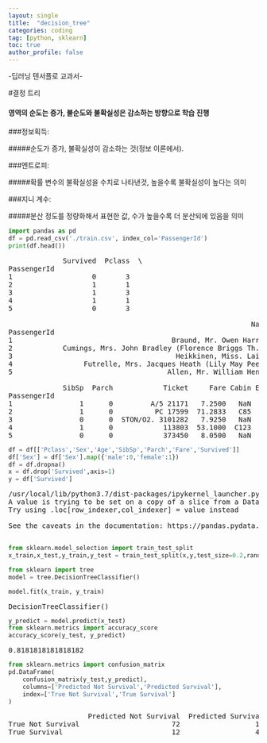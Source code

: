 ```yaml
---
layout: single
title:  "decision_tree"
categories: coding
tag: [python, sklearn]
toc: true
author_profile: false
---
```


<head>
  <style>
    table.dataframe {
      white-space: normal;
      width: 100%;
      height: 240px;
      display: block;
      overflow: auto;
      font-family: Arial, sans-serif;
      font-size: 0.9rem;
      line-height: 20px;
      text-align: center;
      border: 0px !important;
    }

    table.dataframe th {
      text-align: center;
      font-weight: bold;
      padding: 8px;
    }

    table.dataframe td {
      text-align: center;
      padding: 8px;
    }

    table.dataframe tr:hover {
      background: #b8d1f3; 
    }

    .output_prompt {
      overflow: auto;
      font-size: 0.9rem;
      line-height: 1.45;
      border-radius: 0.3rem;
      -webkit-overflow-scrolling: touch;
      padding: 0.8rem;
      margin-top: 0;
      margin-bottom: 15px;
      font: 1rem Consolas, "Liberation Mono", Menlo, Courier, monospace;
      color: $code-text-color;
      border: solid 1px $border-color;
      border-radius: 0.3rem;
      word-break: normal;
      white-space: pre;
    }

  .dataframe tbody tr th:only-of-type {
      vertical-align: middle;
  }

  .dataframe tbody tr th {
      vertical-align: top;
  }

  .dataframe thead th {
      text-align: center !important;
      padding: 8px;
  }

  .page__content p {
      margin: 0 0 0px !important;
  }

  .page__content p > strong {
    font-size: 0.8rem !important;
  }

  </style>
</head>


-딥러닝 텐서플로 교과서-

#결정 트리

#### 영역의 순도는 증가, 불순도와 불확실성은 감소하는 방향으로 학습 진행

###정보획득: 

#####순도가 증가, 불확실성이 감소하는 것(정보 이론에서).

###엔트로피:

#####확률 변수의 불확실성을 수치로 나타낸것, 높을수록 불확실성이 높다는 의미

###지니 계수:

#####분산 정도를 정량화해서 표현한 값, 수가 높을수록 더 분산되에 있음을 의미



```python
import pandas as pd
df = pd.read_csv('./train.csv', index_col='PassengerId')
print(df.head())
```

<pre>
             Survived  Pclass  \
PassengerId                     
1                   0       3   
2                   1       1   
3                   1       3   
4                   1       1   
5                   0       3   

                                                          Name     Sex   Age  \
PassengerId                                                                    
1                                      Braund, Mr. Owen Harris    male  22.0   
2            Cumings, Mrs. John Bradley (Florence Briggs Th...  female  38.0   
3                                       Heikkinen, Miss. Laina  female  26.0   
4                 Futrelle, Mrs. Jacques Heath (Lily May Peel)  female  35.0   
5                                     Allen, Mr. William Henry    male  35.0   

             SibSp  Parch            Ticket     Fare Cabin Embarked  
PassengerId                                                          
1                1      0         A/5 21171   7.2500   NaN        S  
2                1      0          PC 17599  71.2833   C85        C  
3                0      0  STON/O2. 3101282   7.9250   NaN        S  
4                1      0            113803  53.1000  C123        S  
5                0      0            373450   8.0500   NaN        S  
</pre>

```python
df = df[['Pclass','Sex','Age','SibSp','Parch','Fare','Survived']]
df['Sex'] = df['Sex'].map({'male':0,'female':1})
df = df.dropna()
x = df.drop('Survived',axis=1)
y = df['Survived']
```

<pre>
/usr/local/lib/python3.7/dist-packages/ipykernel_launcher.py:2: SettingWithCopyWarning: 
A value is trying to be set on a copy of a slice from a DataFrame.
Try using .loc[row_indexer,col_indexer] = value instead

See the caveats in the documentation: https://pandas.pydata.org/pandas-docs/stable/user_guide/indexing.html#returning-a-view-versus-a-copy
  
</pre>

```python
from sklearn.model_selection import train_test_split
x_train,x_test,y_train,y_test = train_test_split(x,y,test_size=0.2,random_state = 1)
```


```python
from sklearn import tree
model = tree.DecisionTreeClassifier()
```


```python
model.fit(x_train, y_train)
```

<pre>
DecisionTreeClassifier()
</pre>

```python
y_predict = model.predict(x_test)
from sklearn.metrics import accuracy_score
accuracy_score(y_test, y_predict)
```

<pre>
0.8181818181818182
</pre>

```python
from sklearn.metrics import confusion_matrix
pd.DataFrame(
    confusion_matrix(y_test,y_predict),
    columns=['Predicted Not Survival','Predicted Survival'],
    index=['True Not Survival','True Survival']
)
```

<pre>
                   Predicted Not Survival  Predicted Survival
True Not Survival                      72                  14
True Survival                          12                  45
</pre>

```python

```
